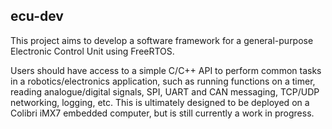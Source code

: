 ## ecu-dev
This project aims to develop a software framework for a general-purpose Electronic Control Unit using FreeRTOS.

Users should have access to a simple C/C++ API to perform common tasks in a robotics/electronics application, such as running functions on a timer, reading analogue/digital signals, SPI, UART and CAN messaging, TCP/UDP networking, logging, etc.
This is ultimately designed to be deployed on a Colibri iMX7 embedded computer, but is still currently a work in progress.
